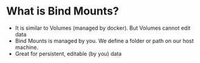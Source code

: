 # What is Bind Mounts?

- It is similar to Volumes (managed by docker). But Volumes cannot edit data
- Bind Mounts is managed by you. We define a folder or path on our host machine.
- Great for persistent, editable (by you) data
